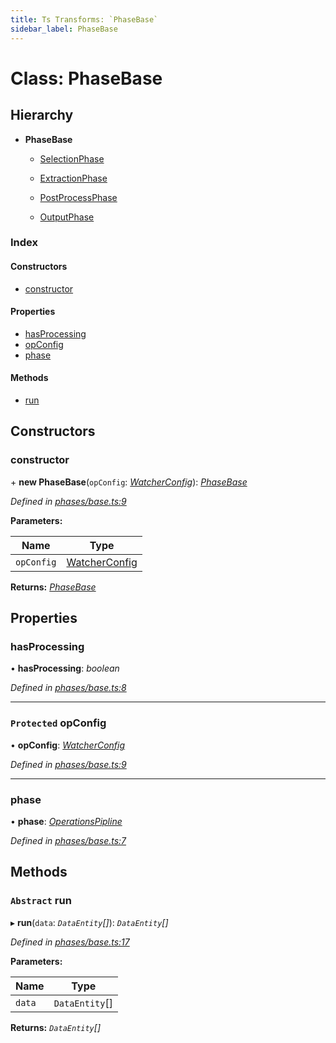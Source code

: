 ```yaml
---
title: Ts Transforms: `PhaseBase`
sidebar_label: PhaseBase
---
```


# Class: PhaseBase

## Hierarchy

* **PhaseBase**

  * [SelectionPhase](selectionphase.md)

  * [ExtractionPhase](extractionphase.md)

  * [PostProcessPhase](postprocessphase.md)

  * [OutputPhase](outputphase.md)

### Index

#### Constructors

* [constructor](phasebase.md#constructor)

#### Properties

* [hasProcessing](phasebase.md#hasprocessing)
* [opConfig](phasebase.md#protected-opconfig)
* [phase](phasebase.md#phase)

#### Methods

* [run](phasebase.md#abstract-run)

## Constructors

###  constructor

\+ **new PhaseBase**(`opConfig`: *[WatcherConfig](../interfaces/watcherconfig.md)*): *[PhaseBase](phasebase.md)*

*Defined in [phases/base.ts:9](https://github.com/terascope/teraslice/blob/d3a803c3/packages/ts-transforms/src/phases/base.ts#L9)*

**Parameters:**

Name | Type |
------ | ------ |
`opConfig` | [WatcherConfig](../interfaces/watcherconfig.md) |

**Returns:** *[PhaseBase](phasebase.md)*

## Properties

###  hasProcessing

• **hasProcessing**: *boolean*

*Defined in [phases/base.ts:8](https://github.com/terascope/teraslice/blob/d3a803c3/packages/ts-transforms/src/phases/base.ts#L8)*

___

### `Protected` opConfig

• **opConfig**: *[WatcherConfig](../interfaces/watcherconfig.md)*

*Defined in [phases/base.ts:9](https://github.com/terascope/teraslice/blob/d3a803c3/packages/ts-transforms/src/phases/base.ts#L9)*

___

###  phase

• **phase**: *[OperationsPipline](../interfaces/operationspipline.md)*

*Defined in [phases/base.ts:7](https://github.com/terascope/teraslice/blob/d3a803c3/packages/ts-transforms/src/phases/base.ts#L7)*

## Methods

### `Abstract` run

▸ **run**(`data`: *`DataEntity`[]*): *`DataEntity`[]*

*Defined in [phases/base.ts:17](https://github.com/terascope/teraslice/blob/d3a803c3/packages/ts-transforms/src/phases/base.ts#L17)*

**Parameters:**

Name | Type |
------ | ------ |
`data` | `DataEntity`[] |

**Returns:** *`DataEntity`[]*

